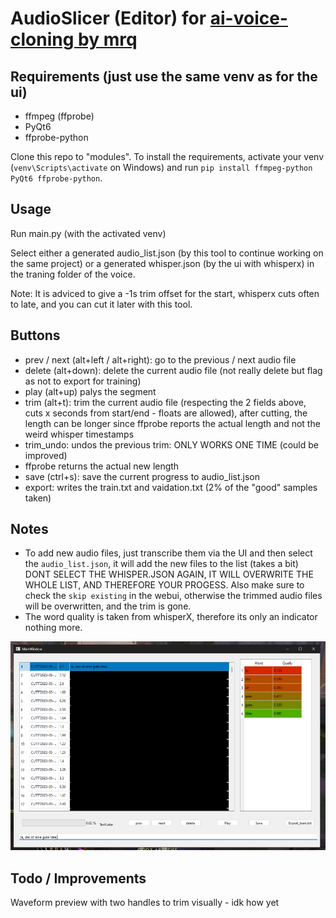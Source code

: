 # AudioSlicer (Editor) for [ai-voice-cloning by mrq](https://git.ecker.tech/mrq/ai-voice-cloning/wiki/Training)

## Requirements (just use the same venv as for the ui)

- ffmpeg (ffprobe)
- PyQt6
- ffprobe-python

Clone this repo to "modules".
To install the requirements, activate your venv (`venv\Scripts\activate` on Windows) and run `pip install ffmpeg-python PyQt6 ffprobe-python`.

## Usage

Run main.py (with the activated venv)

Select either a generated audio_list.json (by this tool to continue working on the same project) or a generated whisper.json (by the ui with whisperx) in the traning folder of the voice.

Note: It is adviced to give a -1s trim offset for the start, whisperx cuts often to late, and you can cut it later with this tool.

## Buttons

- prev / next (alt+left / alt+right): go to the previous / next audio file
- delete (alt+down): delete the current audio file (not really delete but flag as not to export for training)
- play (alt+up) palys the segment
- trim (alt+t): trim the current audio file (respecting the 2 fields above, cuts x seconds from start/end - floats are allowed), after cutting, the length can be longer since ffprobe reports the actual length and not the weird whisper timestamps
- trim_undo: undos the previous trim: ONLY WORKS ONE TIME (could be improved)
- ffprobe returns the actual new length
- save (ctrl+s): save the current progress to audio_list.json 
- export: writes the train.txt and vaidation.txt (2% of the "good" samples taken)

## Notes

- To add new audio files, just transcribe them via the UI and then select the `audio_list.json`, it will add the new files to the list (takes a bit) DONT SELECT THE WHISPER.JSON AGAIN, IT WILL OVERWRITE THE WHOLE LIST, AND THEREFORE YOUR PROGESS. Also make sure to check the `skip existing` in the webui, otherwise the trimmed audio files will be overwritten, and the trim is gone.
- The word quality is taken from whisperX, therefore its only an indicator nothing more.

![image](https://github.com/Dschogo/audioslicer/blob/master/image.png?raw=true)


## Todo / Improvements

Waveform preview with two handles to trim visually - idk how yet
